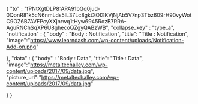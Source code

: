 {
 "to" : "fPNtXgtDLP8:APA91bGq0jud-0QonR81k5cN6nmLds5IL37Lc8gktXOIXKVjNjAb5V7np3Tbz609rH90vyWotC9OZ6B7AVFPcyXXjnrwq1tHyw6945RozB7RRA-AguRNChSqXP6U8ghecoQZgyQABzWB",
 "collapse_key" : "type_a",
 "notification" : {
     "body" : "Body : Notification",
     "title": "Title : Notification",
     "image":"https://www.learndash.com/wp-content/uploads/Notification-Add-on.png"
     
 },
 "data" : {
     "body" : "Body : Data",
     "title": "Title : Data",
     "image":"https://metaltechalley.com/wp-content/uploads/2017/09/data.jpg",
     "picture_url":"https://metaltechalley.com/wp-content/uploads/2017/09/data.jpg"
     
 }
}

